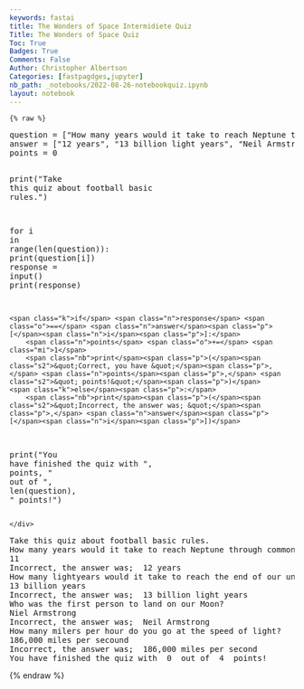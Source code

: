 ```yaml
---
keywords: fastai
title: The Wonders of Space Intermidiete Quiz
Title: The Wonders of Space Quiz
Toc: True
Badges: True
Comments: False
Author: Christopher Albertson
Categories: [fastpagdges,jupyter]
nb_path: _notebooks/2022-08-26-notebookquiz.ipynb
layout: notebook
---
```


<!--
#################################################
### THIS FILE WAS AUTOGENERATED! DO NOT EDIT! ###
#################################################
# file to edit: _notebooks/2022-08-26-notebookquiz.ipynb
-->

<div class="container" id="notebook-container">
        
    {% raw %}
    
<div class="cell border-box-sizing code_cell rendered">
<div class="input">

<div class="inner_cell">
    <div class="input_area">
<div class=" highlight hl-ipython3"><pre><span></span><span class="n">question</span> <span class="o">=</span> <span class="p">[</span><span class="s2">&quot;How many years would it take to reach Neptune through common space travel?&quot;</span><span class="p">,</span> <span class="s2">&quot;How many lightyears would it take to reach the end of our universe?&quot;</span><span class="p">,</span> <span class="s2">&quot;Who was the first person to land on our Moon?&quot;</span><span class="p">,</span> <span class="s2">&quot;How many milers per hour do you go at the speed of light?&quot;</span><span class="p">]</span>
<span class="n">answer</span> <span class="o">=</span> <span class="p">[</span><span class="s2">&quot;12 years&quot;</span><span class="p">,</span> <span class="s2">&quot;13 billion light years&quot;</span><span class="p">,</span> <span class="s2">&quot;Neil Armstrong&quot;</span><span class="p">,</span> <span class="s2">&quot;186,000 miles per second&quot;</span><span class="p">]</span>
<span class="n">points</span> <span class="o">=</span> <span class="mi">0</span>

<span class="nb">print</span><span class="p">(</span><span class="s2">&quot;Take this quiz about football basic rules.&quot;</span><span class="p">)</span>

<span class="k">for</span> <span class="n">i</span> <span class="ow">in</span> <span class="nb">range</span><span class="p">(</span><span class="nb">len</span><span class="p">(</span><span class="n">question</span><span class="p">)):</span>
    <span class="nb">print</span><span class="p">(</span><span class="n">question</span><span class="p">[</span><span class="n">i</span><span class="p">])</span>
    <span class="n">response</span> <span class="o">=</span> <span class="nb">input</span><span class="p">()</span>
    <span class="nb">print</span><span class="p">(</span><span class="n">response</span><span class="p">)</span>

    <span class="k">if</span> <span class="n">response</span> <span class="o">==</span> <span class="n">answer</span><span class="p">[</span><span class="n">i</span><span class="p">]:</span>
        <span class="n">points</span> <span class="o">+=</span> <span class="mi">1</span>
        <span class="nb">print</span><span class="p">(</span><span class="s2">&quot;Correct, you have &quot;</span><span class="p">,</span> <span class="n">points</span><span class="p">,</span> <span class="s2">&quot; points!&quot;</span><span class="p">)</span>
    <span class="k">else</span><span class="p">:</span>
        <span class="nb">print</span><span class="p">(</span><span class="s2">&quot;Incorrect, the answer was; &quot;</span><span class="p">,</span> <span class="n">answer</span><span class="p">[</span><span class="n">i</span><span class="p">])</span>

<span class="nb">print</span><span class="p">(</span><span class="s2">&quot;You have finished the quiz with &quot;</span><span class="p">,</span> <span class="n">points</span><span class="p">,</span> <span class="s2">&quot; out of &quot;</span><span class="p">,</span> <span class="nb">len</span><span class="p">(</span><span class="n">question</span><span class="p">),</span> <span class="s2">&quot; points!&quot;</span><span class="p">)</span>
</pre></div>

    </div>
</div>
</div>

<div class="output_wrapper">
<div class="output">

<div class="output_area">

<div class="output_subarea output_stream output_stdout output_text">
<pre>Take this quiz about football basic rules.
How many years would it take to reach Neptune through common space travel?
11
Incorrect, the answer was;  12 years
How many lightyears would it take to reach the end of our universe?
13 billion years
Incorrect, the answer was;  13 billion light years
Who was the first person to land on our Moon?
Niel Armstrong
Incorrect, the answer was;  Neil Armstrong
How many milers per hour do you go at the speed of light?
186,000 miles per secound
Incorrect, the answer was;  186,000 miles per second
You have finished the quiz with  0  out of  4  points!
</pre>
</div>
</div>

</div>
</div>

</div>
    {% endraw %}

</div>
 


